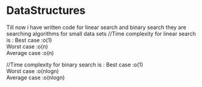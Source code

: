 # DataStructures

Till now i have written code for linear search and binary search 
they are searching algorithms for small data sets
//Time complexity for linear search is :
 Best case   :o(1)                                                                    
 Worst case   :o(n)                                                                    
Average case :o(n)

//Time complexity for binary search is :
 Best case   :o(1)                                                                    
 Worst case   :o(nlogn)                                                                    
Average case :o(nlogn)
